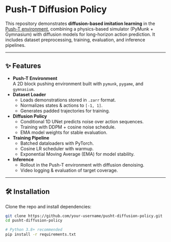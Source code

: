 # Push-T Diffusion Policy

This repository demonstrates **diffusion-based imitation learning** in the [Push-T environment](https://github.com/...), combining a physics-based simulator (PyMunk + Gymnasium) with diffusion models for long-horizon action prediction. It includes dataset preprocessing, training, evaluation, and inference pipelines.

---

## ✨ Features
- **Push-T Environment**  
  A 2D block pushing environment built with `pymunk`, `pygame`, and `gymnasium`.
- **Dataset Loader**  
  - Loads demonstrations stored in `.zarr` format.  
  - Normalizes states & actions to `[-1, 1]`.  
  - Generates padded trajectories for training.  
- **Diffusion Policy**  
  - Conditional 1D UNet predicts noise over action sequences.  
  - Training with DDPM + cosine noise schedule.  
  - EMA model weights for stable evaluation.  
- **Training Pipeline**  
  - Batched dataloaders with PyTorch.  
  - Cosine LR scheduler with warmup.  
  - Exponential Moving Average (EMA) for model stability.  
- **Inference**  
  - Rollout in the Push-T environment with diffusion denoising.  
  - Video logging & evaluation of target coverage.

---

## 🛠️ Installation

Clone the repo and install dependencies:

```bash
git clone https://github.com/your-username/pusht-diffusion-policy.git
cd pusht-diffusion-policy

# Python 3.8+ recommended
pip install -r requirements.txt

